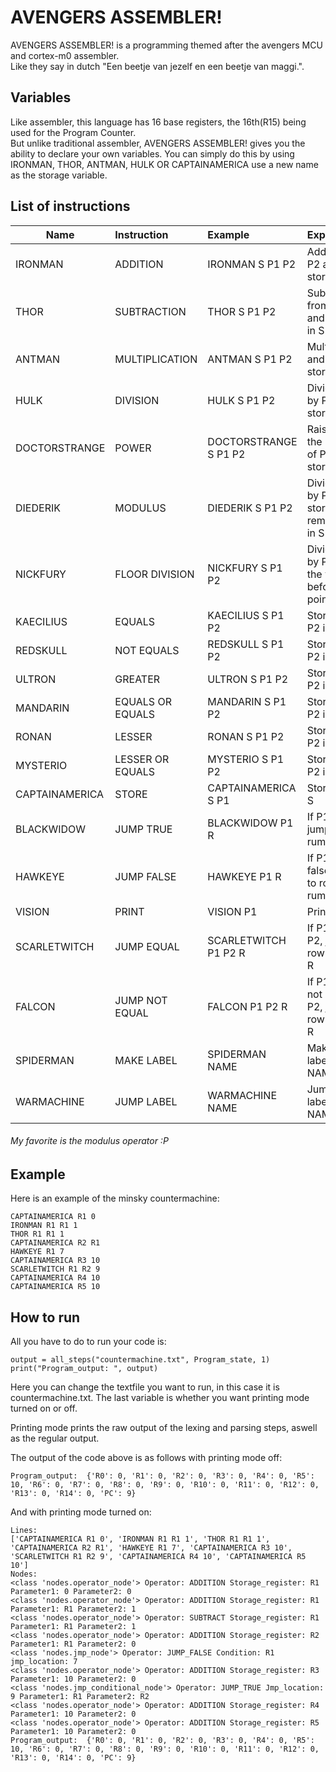 # AVENGERS ASSEMBLER!
AVENGERS ASSEMBLER! is a programming themed after the avengers MCU and cortex-m0 assembler.<br>
Like they say in dutch "Een beetje van jezelf en een beetje van maggi.".

## Variables
Like assembler, this language has 16 base registers, the 16th(R15) being used for the Program Counter.<br>
But unlike traditional assembler, AVENGERS ASSEMBLER! gives you the ability to declare your own variables. You can simply do this by using IRONMAN, THOR, ANTMAN, HULK OR CAPTAINAMERICA use a new name as the storage variable.

## List of instructions

| Name              | Instruction       | Example               | Explanation
| -------------     |:--------          |:------------          |:--------|
| IRONMAN           | ADDITION          | IRONMAN S P1 P2       | Add P1 and P2 and store it in S
| THOR              | SUBTRACTION       | THOR S P1 P2          | Subtract P2 from P1 and store it in S
| ANTMAN            | MULTIPLICATION    | ANTMAN S P1 P2        | Multiply P1 and P2 and store it in S
| HULK              | DIVISION          | HULK S P1 P2          | Divide P1 by P2 and store it in S
| DOCTORSTRANGE     | POWER             | DOCTORSTRANGE S P1 P2 | Raise P1 to the power of P2 and store it in S
| DIEDERIK          | MODULUS           | DIEDERIK S P1 P2      | Divide P1 by P2 and store the remainder in S
| NICKFURY          | FLOOR DIVISION    | NICKFURY S P1 P2      | Divide P1 by P2 and the value before the point in S
| KAECILIUS         | EQUALS            | KAECILIUS S P1 P2     | Store P1 == P2 in S
| REDSKULL          | NOT EQUALS        | REDSKULL S P1 P2      | Store P1 != P2 in S
| ULTRON            | GREATER           | ULTRON S P1 P2        | Store P1 > P2 in S
| MANDARIN          | EQUALS OR EQUALS  | MANDARIN S P1 P2      | Store P1 >= P2 in S
| RONAN             | LESSER            | RONAN S P1 P2         | Store P1 < P2 in S
| MYSTERIO          | LESSER OR EQUALS  | MYSTERIO S P1 P2      | Store P1 <= P2 in S
| CAPTAINAMERICA    | STORE             | CAPTAINAMERICA S P1   | Stores P1 in S
| BLACKWIDOW        | JUMP TRUE         | BLACKWIDOW P1 R       | If P1 is true, jump to row rumber R
| HAWKEYE           | JUMP FALSE        | HAWKEYE P1 R          | If P1 is false, jump to row rumber R
| VISION            | PRINT             | VISION P1             | Print P1
| SCARLETWITCH      | JUMP EQUAL        | SCARLETWITCH P1 P2 R  | If P1 equals P2, jump to row rumber R
| FALCON            | JUMP NOT EQUAL    | FALCON P1 P2 R        | If P1 does not equal P2, jump to row rumber R |
| SPIDERMAN         | MAKE LABEL        | SPIDERMAN NAME        | Makes a label called NAME
| WARMACHINE        | JUMP LABEL        | WARMACHINE NAME       | Jump to a label called NAME

###### My favorite is the modulus operator :P

## Example
Here is an example of the minsky countermachine: <br>
```
CAPTAINAMERICA R1 0
IRONMAN R1 R1 1
THOR R1 R1 1
CAPTAINAMERICA R2 R1
HAWKEYE R1 7
CAPTAINAMERICA R3 10
SCARLETWITCH R1 R2 9
CAPTAINAMERICA R4 10
CAPTAINAMERICA R5 10
```

## How to run
All you have to do to run your code is: 

```
output = all_steps("countermachine.txt", Program_state, 1)
print("Program_output: ", output)
```

Here you can change the textfile you want to run, in this case it is countermachine.txt. The last variable is whether you want printing mode turned on or off.<br>

Printing mode prints the raw output of the lexing and parsing steps, aswell as the regular output.<br>

The output of the code above is as follows with printing mode off:

```
Program_output:  {'R0': 0, 'R1': 0, 'R2': 0, 'R3': 0, 'R4': 0, 'R5': 10, 'R6': 0, 'R7': 0, 'R8': 0, 'R9': 0, 'R10': 0, 'R11': 0, 'R12': 0, 'R13': 0, 'R14': 0, 'PC': 9}
```

And with printing mode turned on:

```
Lines: 
['CAPTAINAMERICA R1 0', 'IRONMAN R1 R1 1', 'THOR R1 R1 1', 'CAPTAINAMERICA R2 R1', 'HAWKEYE R1 7', 'CAPTAINAMERICA R3 10', 'SCARLETWITCH R1 R2 9', 'CAPTAINAMERICA R4 10', 'CAPTAINAMERICA R5 10']
Nodes: 
<class 'nodes.operator_node'> Operator: ADDITION Storage_register: R1 Parameter1: 0 Parameter2: 0
<class 'nodes.operator_node'> Operator: ADDITION Storage_register: R1 Parameter1: R1 Parameter2: 1
<class 'nodes.operator_node'> Operator: SUBTRACT Storage_register: R1 Parameter1: R1 Parameter2: 1
<class 'nodes.operator_node'> Operator: ADDITION Storage_register: R2 Parameter1: R1 Parameter2: 0
<class 'nodes.jmp_node'> Operator: JUMP_FALSE Condition: R1 jmp_location: 7
<class 'nodes.operator_node'> Operator: ADDITION Storage_register: R3 Parameter1: 10 Parameter2: 0
<class 'nodes.jmp_conditional_node'> Operator: JUMP_TRUE Jmp_location: 9 Parameter1: R1 Parameter2: R2
<class 'nodes.operator_node'> Operator: ADDITION Storage_register: R4 Parameter1: 10 Parameter2: 0
<class 'nodes.operator_node'> Operator: ADDITION Storage_register: R5 Parameter1: 10 Parameter2: 0
Program_output:  {'R0': 0, 'R1': 0, 'R2': 0, 'R3': 0, 'R4': 0, 'R5': 10, 'R6': 0, 'R7': 0, 'R8': 0, 'R9': 0, 'R10': 0, 'R11': 0, 'R12': 0, 'R13': 0, 'R14': 0, 'PC': 9}
```










